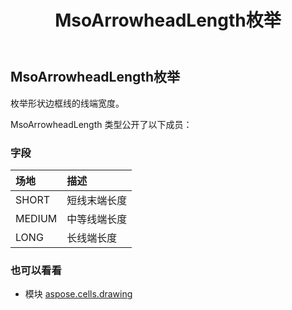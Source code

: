 ﻿---
title: MsoArrowheadLength枚举
second_title: Aspose.Cells for Python via .NET API 参考文献
description:
type: docs
weight: 970
url: /zh/python-net/aspose.cells.drawing/msoarrowheadlength/
is_root: false
---
## MsoArrowheadLength枚举
枚举形状边框线的线端宽度。



MsoArrowheadLength 类型公开了以下成员：

### 字段
|场地|描述|
| :- | :- |
| SHORT |短线末端长度|
| MEDIUM |中等线端长度|
| LONG |长线端长度|



### 也可以看看
* 模块 [aspose.cells.drawing](..)

